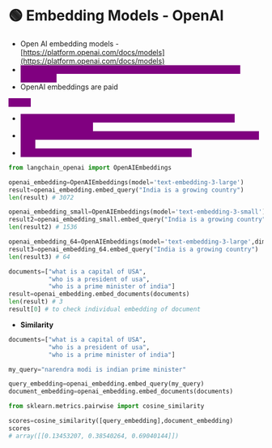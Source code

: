 # 🟢 Embedding Models - OpenAI

* Open AI embedding models - [https://platform.openai.com/docs/models](https://platform.openai.com/docs/models)
* <mark style="color:purple;background-color:purple;">**We can regulate the model dimension by passing the parameter dimension**</mark>
* OpenAI embeddings are paid

<mark style="color:purple;background-color:purple;">**Steps:**</mark>

* <mark style="color:purple;background-color:purple;">Initialize the embedding object ⇒ Pass model and can also pass dimensions optionally</mark>
* <mark style="color:purple;background-color:purple;">embedding\_object.embed\_query(text) ⇒ We can also list of documents here</mark>
* <mark style="color:purple;background-color:purple;">Can use cosine similarity on embedded text as well</mark>

```python
from langchain_openai import OpenAIEmbeddings

openai_embedding=OpenAIEmbeddings(model='text-embedding-3-large')
result=openai_embedding.embed_query("India is a growing country")
len(result) # 3072

openai_embedding_small=OpenAIEmbeddings(model='text-embedding-3-small')
result2=openai_embedding_small.embed_query("India is a growing country")
len(result2) # 1536

openai_embedding_64=OpenAIEmbeddings(model='text-embedding-3-large',dimensions=64)
result3=openai_embedding_64.embed_query("India is a growing country")
len(result3) # 64

documents=["what is a capital of USA",
           "who is a president of usa",
           "who is a prime minister of india"]
result=openai_embedding.embed_documents(documents)
len(result) # 3
result[0] # to check individual embedding of document
```

* **Similarity**

```python
documents=["what is a capital of USA",
           "who is a president of usa",
           "who is a prime minister of india"]

my_query="narendra modi is indian prime minister"

query_embedding=openai_embedding.embed_query(my_query)
document_embedding=openai_embedding.embed_documents(documents)

from sklearn.metrics.pairwise import cosine_similarity

scores=cosine_similarity([query_embedding],document_embedding)
scores
# array([[0.13453207, 0.38540264, 0.69040144]])
```
